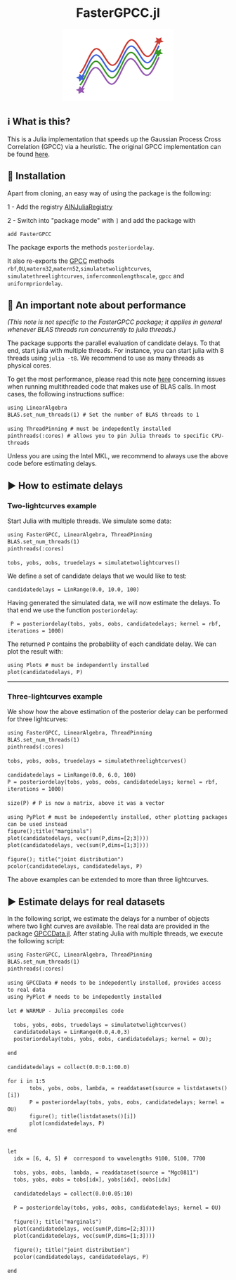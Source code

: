 <h1 align="center">FasterGPCC.jl</h1>
<p align="center">
  <img width="253" height="165" src=logo.png>
</p>



## ℹ What is this?

This is a Julia implementation that speeds up the Gaussian Process Cross Correlation (GPCC) via a heuristic. The original GPCC implementation can be found [here](https://github.com/HITS-AIN/GPCC.jl). 

## 💾 Installation

Apart from cloning, an easy way of using the package is the following:

1 - Add the registry [AINJuliaRegistry](https://github.com/HITS-AIN/AINJuliaRegistry)

2 - Switch into "package mode" with `]` and add the package with
```
add FasterGPCC
```

The package exports the methods `posteriordelay`.

It also re-exports the [GPCC](https://github.com/HITS-AIN/GPCC.jl) methods `rbf`,`OU`,`matern32`,`matern52`,`simulatetwolightcurves`, `simulatethreelightcurves`, `infercommonlengthscale`, `gpcc` and `uniformpriordelay`.

## 🚀 An important note about performance

*(This note is not specific to the FasterGPCC package; it applies in general whenever BLAS threads run concurrently to julia threads.)*

The package supports the parallel evaluation of candidate delays.
To that end, start julia with multiple threads. For instance, you can start julia with 8 threads using `julia -t8`.
We recommend to use as many threads as physical cores.

To get the most performance, please read this note [here](https://carstenbauer.github.io/ThreadPinning.jl/dev/explanations/blas/) concerning issues when running multithreaded code that makes use of BLAS calls. In most cases, the following instructions suffice:
```
using LinearAlgebra
BLAS.set_num_threads(1) # Set the number of BLAS threads to 1

using ThreadPinning # must be indepedently installed
pinthreads(:cores) # allows you to pin Julia threads to specific CPU-threads 
```

Unless you are using the Intel MKL, we recommend to always use the above code before estimating delays.


## ▶ How to estimate delays

### Two-lightcurves example

Start Julia with multiple threads.
We simulate some data:
```
using FasterGPCC, LinearAlgebra, ThreadPinning
BLAS.set_num_threads(1)
pinthreads(:cores) 

tobs, yobs, σobs, truedelays = simulatetwolightcurves()
```

We define a set of candidate delays that we would like to test:
```
candidatedelays = LinRange(0.0, 10.0, 100)
```

Having generated the simulated data, we will now estimate the delays. To that end we use the function `posteriordelay`:
```
 P = posteriordelay(tobs, yobs, σobs, candidatedelays; kernel = rbf, iterations = 1000)
```

The returned `P` contains the probability of each candidate delay. We can plot the result with:
```
using Plots # must be independently installed
plot(candidatedelays, P)
```

-------
### Three-lightcurves example

We show how the above estimation of the posterior delay can be performed for three lightcurves:
```
using FasterGPCC, LinearAlgebra, ThreadPinning
BLAS.set_num_threads(1)
pinthreads(:cores) 

tobs, yobs, σobs, truedelays = simulatethreelightcurves()

candidatedelays = LinRange(0.0, 6.0, 100)
P = posteriordelay(tobs, yobs, σobs, candidatedelays; kernel = rbf, iterations = 1000)

size(P) # P is now a matrix, above it was a vector

using PyPlot # must be indepedently installed, other plotting packages can be used instead
figure();title("marginals")
plot(candidatedelays, vec(sum(P,dims=[2;3])))
plot(candidatedelays, vec(sum(P,dims=[1;3])))

figure(); title("joint distribution")
pcolor(candidatedelays, candidatedelays, P)
```

The above examples can be extended to more than three lightcurves.


## ▶ Estimate delays for real datasets

In the following script, we estimate the delays for a number of objects where two light curves are available.
The real data are provided in the package [GPCCData.jl](https://github.com/HITS-AIN/GPCCData.jl).
After stating Julia with multiple threads, we execute the following script:
```
using FasterGPCC, LinearAlgebra, ThreadPinning
BLAS.set_num_threads(1)
pinthreads(:cores)

using GPCCData # needs to be indepedently installed, provides access to real data
using PyPlot # needs to be indepedently installed

let # WARMUP - Julia precompiles code

  tobs, yobs, σobs, truedelays = simulatetwolightcurves()
  candidatedelays = LinRange(0.0,4.0,3)
  posteriordelay(tobs, yobs, σobs, candidatedelays; kernel = OU);

end

candidatedelays = collect(0.0:0.1:60.0)

for i in 1:5
       tobs, yobs, σobs, lambda, = readdataset(source = listdatasets()[i])
       P = posteriordelay(tobs, yobs, σobs, candidatedelays; kernel = OU)
       figure(); title(listdatasets()[i])
       plot(candidatedelays, P)
end


let
  idx = [6, 4, 5] #  correspond to wavelengths 9100, 5100, 7700

  tobs, yobs, σobs, lambda, = readdataset(source = "Mgc0811")
  tobs, yobs, σobs = tobs[idx], yobs[idx], σobs[idx]

  candidatedelays = collect(0.0:0.05:10)

  P = posteriordelay(tobs, yobs, σobs, candidatedelays; kernel = OU)

  figure(); title("marginals")
  plot(candidatedelays, vec(sum(P,dims=[2;3])))
  plot(candidatedelays, vec(sum(P,dims=[1;3])))
  
  figure(); title("joint distribution")
  pcolor(candidatedelays, candidatedelays, P)

end
```
